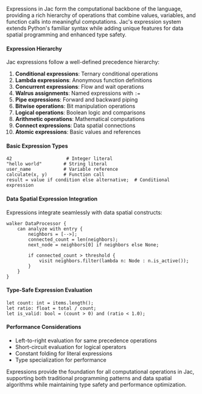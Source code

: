 Expressions in Jac form the computational backbone of the language, providing a rich hierarchy of operations that combine values, variables, and function calls into meaningful computations. Jac's expression system extends Python's familiar syntax while adding unique features for data spatial programming and enhanced type safety.

#### Expression Hierarchy

Jac expressions follow a well-defined precedence hierarchy:

1. **Conditional expressions**: Ternary conditional operations
2. **Lambda expressions**: Anonymous function definitions
3. **Concurrent expressions**: Flow and wait operations
4. **Walrus assignments**: Named expressions with `:=`
5. **Pipe expressions**: Forward and backward piping
6. **Bitwise operations**: Bit manipulation operations
7. **Logical operations**: Boolean logic and comparisons
8. **Arithmetic operations**: Mathematical computations
9. **Connect expressions**: Data spatial connections
10. **Atomic expressions**: Basic values and references

#### Basic Expression Types

```jac
42                    # Integer literal
"hello world"        # String literal
user_name            # Variable reference
calculate(x, y)      # Function call
result = value if condition else alternative;  # Conditional expression
```

#### Data Spatial Expression Integration

Expressions integrate seamlessly with data spatial constructs:

```jac
walker DataProcessor {
    can analyze with entry {
        neighbors = [-->];
        connected_count = len(neighbors);
        next_node = neighbors[0] if neighbors else None;
        
        if connected_count > threshold {
            visit neighbors.filter(lambda n: Node : n.is_active());
        }
    }
}
```

#### Type-Safe Expression Evaluation

```jac
let count: int = items.length();
let ratio: float = total / count;
let is_valid: bool = (count > 0) and (ratio < 1.0);
```

#### Performance Considerations

- Left-to-right evaluation for same precedence operations
- Short-circuit evaluation for logical operators
- Constant folding for literal expressions
- Type specialization for performance

Expressions provide the foundation for all computational operations in Jac, supporting both traditional programming patterns and data spatial algorithms while maintaining type safety and performance optimization.
